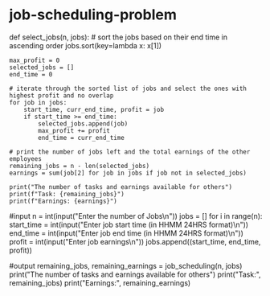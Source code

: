 # job-scheduling-problem
def select_jobs(n, jobs):
    # sort the jobs based on their end time in ascending order
    jobs.sort(key=lambda x: x[1])
    
    max_profit = 0
    selected_jobs = []
    end_time = 0
    
    # iterate through the sorted list of jobs and select the ones with highest profit and no overlap
    for job in jobs:
        start_time, curr_end_time, profit = job
        if start_time >= end_time:
            selected_jobs.append(job)
            max_profit += profit
            end_time = curr_end_time
            
    # print the number of jobs left and the total earnings of the other employees
    remaining_jobs = n - len(selected_jobs)
    earnings = sum(job[2] for job in jobs if job not in selected_jobs)
    
    print("The number of tasks and earnings available for others")
    print(f"Task: {remaining_jobs}")
    print(f"Earnings: {earnings}")
    
#input
n = int(input("Enter the number of Jobs\n"))
jobs = []
for i in range(n):
    start_time = int(input("Enter job start time (in HHMM 24HRS format)\n"))
    end_time = int(input("Enter job end time (in HHMM 24HRS format)\n"))
    profit = int(input("Enter job earnings\n"))
    jobs.append((start_time, end_time, profit))

#output
remaining_jobs, remaining_earnings = job_scheduling(n, jobs)
print("The number of tasks and earnings available for others")
print("Task:", remaining_jobs)
print("Earnings:", remaining_earnings)
